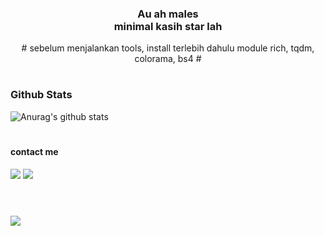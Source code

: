 <h3 align='center'>Au ah males</br>minimal kasih star lah</h3>
<p align='center'># sebelum menjalankan tools, install terlebih dahulu module rich, tqdm, colorama, bs4 #</p>

#
### Github Stats
![Anurag's github stats](https://github-readme-stats.vercel.app/api?username=brutalGH&show_icons=true&theme=radical)<br>
#
#### contact me
[![](https://img.shields.io/badge/Facebook-blue?logo=Facebook&logoColor=blue&labelColor=white)](https://www.facebook.com/brut4l.id)
[![](https://img.shields.io/badge/Whatsapp-CHAT-red?logo=Whatsapp&logoColor=Brightgreen&labelColor=white)](https://wa.me/6289668033300?text=Asalamualaikum) <br><br>
#
<img src="https://i.ibb.co/30Kh3WM/20230228-061723.jpg">
